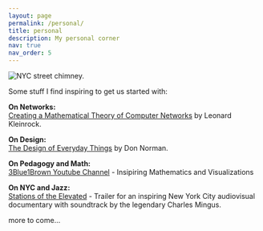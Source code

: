 ```yaml
---
layout: page
permalink: /personal/
title: personal
description: My personal corner
nav: true
nav_order: 5
---
```


![NYC street chimney.](https://compote.slate.com/images/0973e596-3e19-4b3a-ab6d-c2adac7abe57.jpeg?crop=568%2C346%2Cx0%2Cy0&width=1920)


Some stuff I find inspiring to get us started with:

**On Networks:**\
[Creating a Mathematical Theory of Computer Networks](https://www.researchgate.net/publication/220244226_Creating_a_Mathematical_Theory_of_Computer_Networks) by Leonard Kleinrock.

**On Design:**\
[The Design of Everyday Things](https://www.amazon.com/Design-Everyday-Things-Revised-Expanded/dp/0465050654) by Don Norman.

**On Pedagogy and Math:**\
[3Blue1Brown Youtube Channel](https://www.youtube.com/@3blue1brown) - Insipiring Mathematics and Visualizations

**On NYC and Jazz:**\
[Stations of the Elevated](https://www.youtube.com/watch?v=J0iqF6A4vRI) - Trailer for an inspiring New York City audiovisual documentary with soundtrack by the legendary Charles Mingus.

more to come...
